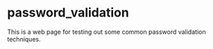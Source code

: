 # password_validation
This is a web page for testing out some common password validation techniques.
